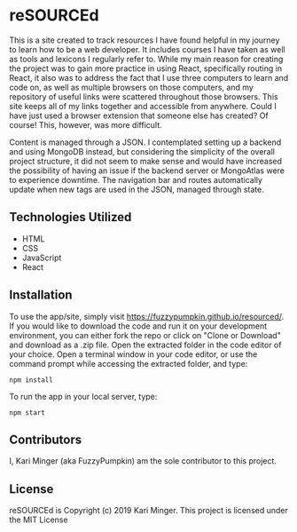 # reSOURCEd

This is a site created to track resources I have found helpful in my journey to learn how to be a web developer. It includes courses I have taken as well as tools and lexicons I regularly refer to. While my main reason for creating the project was to gain more practice in using React, specifically routing in React, it also was to address the fact that I use three computers to learn and code on, as well as multiple browsers on those computers, and my repository of useful links were scattered throughout those browsers. This site keeps all of my links together and accessible from anywhere. Could I have just used a browser extension that someone else has created? Of course! This, however, was more difficult.

Content is managed through a JSON. I contemplated setting up a backend and using MongoDB instead, but considering the simplicity of the overall project structure, it did not seem to make sense and would have increased the possibility of having an issue if the backend server or MongoAtlas were to experience downtime. The navigation bar and routes automatically update when new tags are used in the JSON, managed through state.

## Technologies Utilized
* HTML
* CSS
* JavaScript
* React

## Installation

To use the app/site, simply visit https://fuzzypumpkin.github.io/resourced/. If you would like to download the code and run it on your development environment, you can either fork the repo or click on "Clone or Download" and download as a .zip file. Open the extracted folder in the code editor of your choice. Open a terminal window in your code editor, or use the command prompt while accessing the extracted folder, and type:
```
npm install
```
To run the app in your local server, type:
```
npm start
```

## Contributors
I, Kari Minger (aka FuzzyPumpkin) am the sole contributor to this project.

## License

reSOURCEd is Copyright (c) 2019 Kari Minger.
This project is licensed under the MIT License
